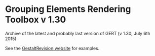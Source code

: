 # Grouping Elements Rendering Toolbox v 1.30

Archive of the latest and probably last version of GERT (v 1.30, July 6th 2015)

See the [GestaltRevision website](http://www.gestaltrevision.be/en/resources/our-software/172-the-grouping-elements-rendering-toolbox) for examples.
